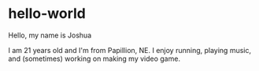 # hello-world

Hello, my name is Joshua

I am 21 years old and I'm from Papillion, NE. I enjoy running, playing music, and (sometimes) working on making my video game.
